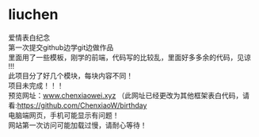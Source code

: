 # liuchen
爱情表白纪念  
第一次提交github边学git边做作品   
里面用了一些模板，刚学的前端，代码写的比较乱，里面好多多余的代码，见谅 !!!    
此项目分了好几个模块，每块内容不同！                
项目未完成！！！                 
预览网址：www.chenxiaowei.xyz  （此网址已经更改为其他框架表白代码，请看:https://github.com/ChenxiaoW/birthday  
电脑端网页，手机可能显示有问题！     
网站第一次访问可能加载过慢，请耐心等待！     
   
